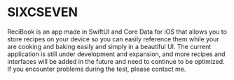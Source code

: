 # SIXCSEVEN
ReciBook is an app made in SwiftUI and Core Data for iOS that allows you to store recipes on your device so you can easily reference them while your are cooking and baking easily and simply in a beautiful UI. The current application is still under development and expansion, and more recipes and interfaces will be added in the future and need to continue to be optimized. If you encounter problems during the test, please contact me.
